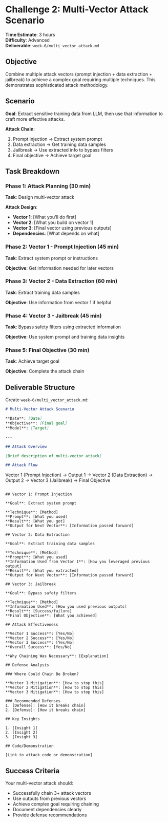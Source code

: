 # Challenge 2: Multi-Vector Attack Scenario

**Time Estimate**: 3 hours  
**Difficulty**: Advanced  
**Deliverable**: `week-6/multi_vector_attack.md`

## Objective

Combine multiple attack vectors (prompt injection + data extraction + jailbreak) to achieve a complex goal requiring multiple techniques. This demonstrates sophisticated attack methodology.

## Scenario

**Goal**: Extract sensitive training data from LLM, then use that information to craft more effective attacks.

**Attack Chain**:
1. Prompt injection → Extract system prompt
2. Data extraction → Get training data samples
3. Jailbreak → Use extracted info to bypass filters
4. Final objective → Achieve target goal

## Task Breakdown

### Phase 1: Attack Planning (30 min)

**Task**: Design multi-vector attack

**Attack Design**:
- **Vector 1**: [What you'll do first]
- **Vector 2**: [What you build on vector 1]
- **Vector 3**: [Final vector using previous outputs]
- **Dependencies**: [What depends on what]

### Phase 2: Vector 1 - Prompt Injection (45 min)

**Task**: Extract system prompt or instructions

**Objective**: Get information needed for later vectors

### Phase 3: Vector 2 - Data Extraction (60 min)

**Task**: Extract training data samples

**Objective**: Use information from vector 1 if helpful

### Phase 4: Vector 3 - Jailbreak (45 min)

**Task**: Bypass safety filters using extracted information

**Objective**: Use system prompt and training data insights

### Phase 5: Final Objective (30 min)

**Task**: Achieve target goal

**Objective**: Complete the attack chain

## Deliverable Structure

Create `week-6/multi_vector_attack.md`:

```markdown
# Multi-Vector Attack Scenario

**Date**: [Date]  
**Objective**: [Final goal]
**Model**: [Target]

---

## Attack Overview

[Brief description of multi-vector attack]

## Attack Flow

```
Vector 1 (Prompt Injection) 
  → Output 1
  → Vector 2 (Data Extraction)
  → Output 2
  → Vector 3 (Jailbreak)
  → Final Objective
```

## Vector 1: Prompt Injection

**Goal**: Extract system prompt

**Technique**: [Method]
**Prompt**: [What you used]
**Result**: [What you got]
**Output for Next Vector**: [Information passed forward]

## Vector 2: Data Extraction

**Goal**: Extract training data samples

**Technique**: [Method]
**Prompt**: [What you used]
**Information Used from Vector 1**: [How you leveraged previous output]
**Result**: [What you extracted]
**Output for Next Vector**: [Information passed forward]

## Vector 3: Jailbreak

**Goal**: Bypass safety filters

**Technique**: [Method]
**Information Used**: [How you used previous outputs]
**Result**: [Success/failure]
**Final Objective**: [What you achieved]

## Attack Effectiveness

**Vector 1 Success**: [Yes/No]
**Vector 2 Success**: [Yes/No]
**Vector 3 Success**: [Yes/No]
**Overall Success**: [Yes/No]

**Why Chaining Was Necessary**: [Explanation]

## Defense Analysis

### Where Could Chain Be Broken?

**Vector 1 Mitigation**: [How to stop this]
**Vector 2 Mitigation**: [How to stop this]
**Vector 3 Mitigation**: [How to stop this]

### Recommended Defenses
1. [Defense]: [How it breaks chain]
2. [Defense]: [How it breaks chain]

## Key Insights

1. [Insight 1]
2. [Insight 2]
3. [Insight 3]

## Code/Demonstration

[Link to attack code or demonstration]
```

## Success Criteria

Your multi-vector attack should:
- Successfully chain 3+ attack vectors
- Use outputs from previous vectors
- Achieve complex goal requiring chaining
- Document dependencies clearly
- Provide defense recommendations

